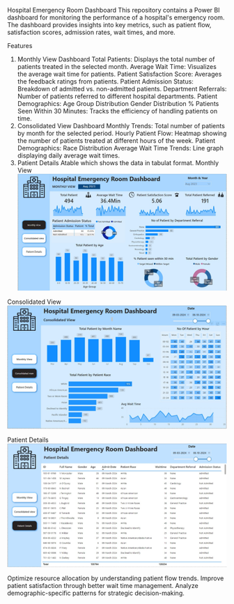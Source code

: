 Hospital Emergency Room Dashboard
This repository contains a Power BI dashboard for monitoring the performance of a hospital's emergency room. The dashboard provides insights into key metrics, such as patient flow, satisfaction scores, admission rates, wait times, and more.

Features
1. Monthly View Dashboard
Total Patients: Displays the total number of patients treated in the selected month.
Average Wait Time: Visualizes the average wait time for patients.
Patient Satisfaction Score: Averages the feedback ratings from patients.
Patient Admission Status: Breakdown of admitted vs. non-admitted patients.
Department Referrals: Number of patients referred to different hospital departments.
Patient Demographics:
Age Group Distribution
Gender Distribution
% Patients Seen Within 30 Minutes: Tracks the efficiency of handling patients on time.
2. Consolidated View Dashboard
Monthly Trends: Total number of patients by month for the selected period.
Hourly Patient Flow: Heatmap showing the number of patients treated at different hours of the week.
Patient Demographics:
Race Distribution
Average Wait Time Trends: Line graph displaying daily average wait times.
3. Patient Details
Atable which shows the data in tabulat format.
Monthly View
![Monthly view](https://github.com/Neha-Pal/Hospital-Data-Analysis---POWERBI/blob/main/Monthly%20View.jpg)

Consolidated View
![Consolidated View](https://github.com/Neha-Pal/Hospital-Data-Analysis---POWERBI/blob/main/Consolidated%20view.jpg)

Patient Details
![Patient Details](https://github.com/Neha-Pal/Hospital-Data-Analysis---POWERBI/blob/main/Patient%20Details.jpg)

Optimize resource allocation by understanding patient flow trends.
Improve patient satisfaction through better wait time management.
Analyze demographic-specific patterns for strategic decision-making.
